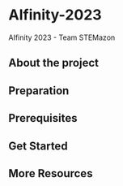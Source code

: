 # AIfinity-2023
AIfinity 2023 - Team STEMazon

## About the project

## Preparation

## Prerequisites

## Get Started

## More Resources